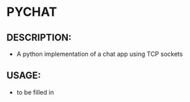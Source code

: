 # PYCHAT

## DESCRIPTION:
- A python implementation of a chat app using TCP sockets

## USAGE:
- to be filled in